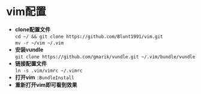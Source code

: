 # vim配置

- **clone配置文件**  
`cd ~/ && git clone https://github.com/Blunt1991/vim.git`  
`mv -r ~/vim ~/.vim`  
- **安装vundle**  
`git clone https://github.com/gmarik/vundle.git ~/.vim/bundle/vundle`
- **链接配置文件**  
`ln -s .vim/vimrc ~/.vimrc`
- **打开vim**
`:BundleInstall`
- **重新打开vim即可看到效果**


